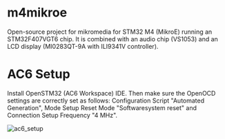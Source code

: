 # m4mikroe
Open-source project for mikromedia for STM32 M4 (MikroE) running an STM32F407VGT6 chip. It is combined with an audio chip (VS1053) and an LCD display (MI0283QT-9A with ILI9341V controller).

# AC6 Setup
Install OpenSTM32 (AC6 Workspace) IDE. Then make sure the OpenOCD settings are correctly set as follows: Configuration Script "Automated Generation", Mode Setup Reset Mode "Softwaresystem reset" and Connection Setup Frequency "4 MHz".

![ac6_setup](https://user-images.githubusercontent.com/6698320/175802415-c651fcb8-cdb5-465e-8eb0-78a00bbf452a.png)
